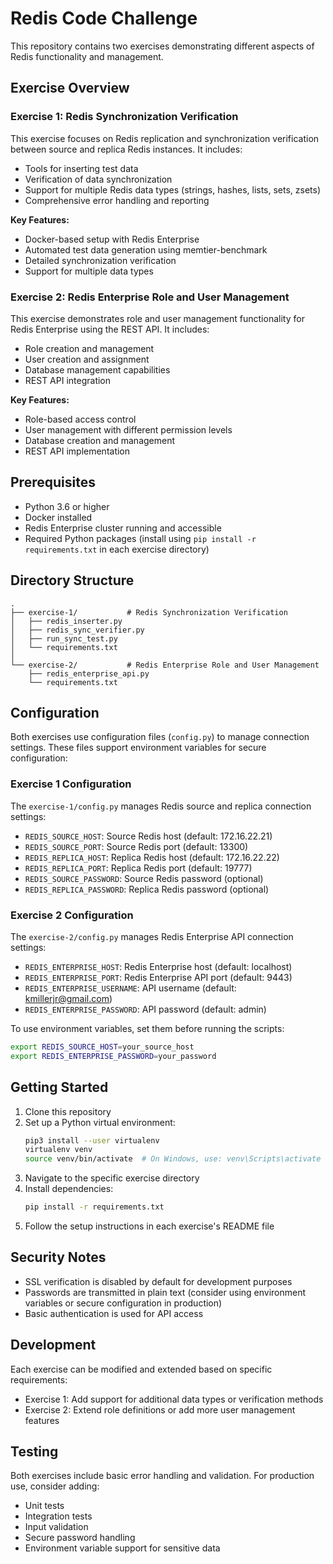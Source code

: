 # Redis Code Challenge

This repository contains two exercises demonstrating different aspects of Redis functionality and management.

## Exercise Overview

### Exercise 1: Redis Synchronization Verification
This exercise focuses on Redis replication and synchronization verification between source and replica Redis instances. It includes:
- Tools for inserting test data
- Verification of data synchronization
- Support for multiple Redis data types (strings, hashes, lists, sets, zsets)
- Comprehensive error handling and reporting

**Key Features:**
- Docker-based setup with Redis Enterprise
- Automated test data generation using memtier-benchmark
- Detailed synchronization verification
- Support for multiple data types

### Exercise 2: Redis Enterprise Role and User Management
This exercise demonstrates role and user management functionality for Redis Enterprise using the REST API. It includes:
- Role creation and management
- User creation and assignment
- Database management capabilities
- REST API integration

**Key Features:**
- Role-based access control
- User management with different permission levels
- Database creation and management
- REST API implementation

## Prerequisites

- Python 3.6 or higher
- Docker installed
- Redis Enterprise cluster running and accessible
- Required Python packages (install using `pip install -r requirements.txt` in each exercise directory)

## Directory Structure

```
.
├── exercise-1/           # Redis Synchronization Verification
│   ├── redis_inserter.py
│   ├── redis_sync_verifier.py
│   ├── run_sync_test.py
│   └── requirements.txt
│
└── exercise-2/           # Redis Enterprise Role and User Management
    ├── redis_enterprise_api.py
    └── requirements.txt
```

## Configuration

Both exercises use configuration files (`config.py`) to manage connection settings. These files support environment variables for secure configuration:

### Exercise 1 Configuration
The `exercise-1/config.py` manages Redis source and replica connection settings:
- `REDIS_SOURCE_HOST`: Source Redis host (default: 172.16.22.21)
- `REDIS_SOURCE_PORT`: Source Redis port (default: 13300)
- `REDIS_REPLICA_HOST`: Replica Redis host (default: 172.16.22.22)
- `REDIS_REPLICA_PORT`: Replica Redis port (default: 19777)
- `REDIS_SOURCE_PASSWORD`: Source Redis password (optional)
- `REDIS_REPLICA_PASSWORD`: Replica Redis password (optional)

### Exercise 2 Configuration
The `exercise-2/config.py` manages Redis Enterprise API connection settings:
- `REDIS_ENTERPRISE_HOST`: Redis Enterprise host (default: localhost)
- `REDIS_ENTERPRISE_PORT`: Redis Enterprise API port (default: 9443)
- `REDIS_ENTERPRISE_USERNAME`: API username (default: kmillerjr@gmail.com)
- `REDIS_ENTERPRISE_PASSWORD`: API password (default: admin)

To use environment variables, set them before running the scripts:
```bash
export REDIS_SOURCE_HOST=your_source_host
export REDIS_ENTERPRISE_PASSWORD=your_password
```

## Getting Started

1. Clone this repository
2. Set up a Python virtual environment:
   ```bash
   pip3 install --user virtualenv
   virtualenv venv
   source venv/bin/activate  # On Windows, use: venv\Scripts\activate
   ```
3. Navigate to the specific exercise directory
4. Install dependencies:
   ```bash
   pip install -r requirements.txt
   ```
5. Follow the setup instructions in each exercise's README file

## Security Notes

- SSL verification is disabled by default for development purposes
- Passwords are transmitted in plain text (consider using environment variables or secure configuration in production)
- Basic authentication is used for API access

## Development

Each exercise can be modified and extended based on specific requirements:
- Exercise 1: Add support for additional data types or verification methods
- Exercise 2: Extend role definitions or add more user management features

## Testing

Both exercises include basic error handling and validation. For production use, consider adding:
- Unit tests
- Integration tests
- Input validation
- Secure password handling
- Environment variable support for sensitive data 